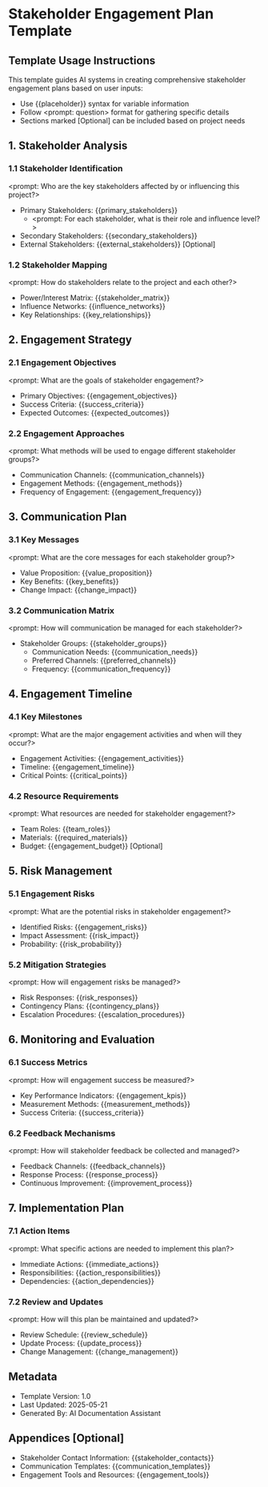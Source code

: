 ﻿# Stakeholder Engagement Plan Template

## Template Usage Instructions

This template guides AI systems in creating comprehensive stakeholder engagement plans based on user inputs:
- Use {{placeholder}} syntax for variable information
- Follow <prompt: question> format for gathering specific details
- Sections marked [Optional] can be included based on project needs

## 1. Stakeholder Analysis

### 1.1 Stakeholder Identification
<prompt: Who are the key stakeholders affected by or influencing this project?>
- Primary Stakeholders: {{primary_stakeholders}}
  - <prompt: For each stakeholder, what is their role and influence level?>
- Secondary Stakeholders: {{secondary_stakeholders}}
- External Stakeholders: {{external_stakeholders}} [Optional]

### 1.2 Stakeholder Mapping
<prompt: How do stakeholders relate to the project and each other?>
- Power/Interest Matrix: {{stakeholder_matrix}}
- Influence Networks: {{influence_networks}}
- Key Relationships: {{key_relationships}}

## 2. Engagement Strategy

### 2.1 Engagement Objectives
<prompt: What are the goals of stakeholder engagement?>
- Primary Objectives: {{engagement_objectives}}
- Success Criteria: {{success_criteria}}
- Expected Outcomes: {{expected_outcomes}}

### 2.2 Engagement Approaches
<prompt: What methods will be used to engage different stakeholder groups?>
- Communication Channels: {{communication_channels}}
- Engagement Methods: {{engagement_methods}}
- Frequency of Engagement: {{engagement_frequency}}

## 3. Communication Plan

### 3.1 Key Messages
<prompt: What are the core messages for each stakeholder group?>
- Value Proposition: {{value_proposition}}
- Key Benefits: {{key_benefits}}
- Change Impact: {{change_impact}}

### 3.2 Communication Matrix
<prompt: How will communication be managed for each stakeholder?>
- Stakeholder Groups: {{stakeholder_groups}}
  - Communication Needs: {{communication_needs}}
  - Preferred Channels: {{preferred_channels}}
  - Frequency: {{communication_frequency}}

## 4. Engagement Timeline

### 4.1 Key Milestones
<prompt: What are the major engagement activities and when will they occur?>
- Engagement Activities: {{engagement_activities}}
- Timeline: {{engagement_timeline}}
- Critical Points: {{critical_points}}

### 4.2 Resource Requirements
<prompt: What resources are needed for stakeholder engagement?>
- Team Roles: {{team_roles}}
- Materials: {{required_materials}}
- Budget: {{engagement_budget}} [Optional]

## 5. Risk Management

### 5.1 Engagement Risks
<prompt: What are the potential risks in stakeholder engagement?>
- Identified Risks: {{engagement_risks}}
- Impact Assessment: {{risk_impact}}
- Probability: {{risk_probability}}

### 5.2 Mitigation Strategies
<prompt: How will engagement risks be managed?>
- Risk Responses: {{risk_responses}}
- Contingency Plans: {{contingency_plans}}
- Escalation Procedures: {{escalation_procedures}}

## 6. Monitoring and Evaluation

### 6.1 Success Metrics
<prompt: How will engagement success be measured?>
- Key Performance Indicators: {{engagement_kpis}}
- Measurement Methods: {{measurement_methods}}
- Success Criteria: {{success_criteria}}

### 6.2 Feedback Mechanisms
<prompt: How will stakeholder feedback be collected and managed?>
- Feedback Channels: {{feedback_channels}}
- Response Process: {{response_process}}
- Continuous Improvement: {{improvement_process}}

## 7. Implementation Plan

### 7.1 Action Items
<prompt: What specific actions are needed to implement this plan?>
- Immediate Actions: {{immediate_actions}}
- Responsibilities: {{action_responsibilities}}
- Dependencies: {{action_dependencies}}

### 7.2 Review and Updates
<prompt: How will this plan be maintained and updated?>
- Review Schedule: {{review_schedule}}
- Update Process: {{update_process}}
- Change Management: {{change_management}}

## Metadata
- Template Version: 1.0
- Last Updated: 2025-05-21
- Generated By: AI Documentation Assistant

## Appendices [Optional]
- Stakeholder Contact Information: {{stakeholder_contacts}}
- Communication Templates: {{communication_templates}}
- Engagement Tools and Resources: {{engagement_tools}}
